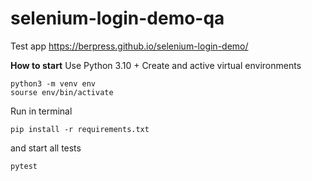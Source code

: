 # selenium-login-demo-qa
Test app https://berpress.github.io/selenium-login-demo/

**How to start**
Use Python 3.10 + Create and active virtual environments
```
python3 -m venv env
sourse env/bin/activate
```

Run in terminal

`pip install -r requirements.txt`

and start all tests

`pytest`